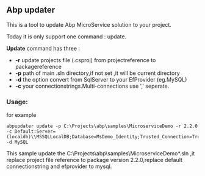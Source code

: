 ## Abp updater

This is a tool to update Abp MicroService solution to your project.

Today it is only support one command : update.

**Update** command has three :
- **-r** update projects file (.csproj) from projectreference to packagereference
- **-p** path of main .sln directory,if not set ,it will be current directory
-  **-d** the option convert from SqlServer to your EfProvider (eg.MySQL)
-  **-c** your connectionstrings.Multi-connections use ',' seperate.

### Usage:
for example
```
abpupdater update -p C:\Projects\abp\samples\MicroserviceDemo -r 2.2.0 -c Default:Server=(localdb)\\MSSQLLocalDB;Database=MsDemo_Identity;Trusted_Connection=True;MultipleActiveResultSets=true -d MySQL
```

This sample update the C:\Projects\abp\samples\MicroserviceDemo\*.sln ,it replace project file reference to package version 2.2.0,replace default connectionstring and efprovider to mysql.